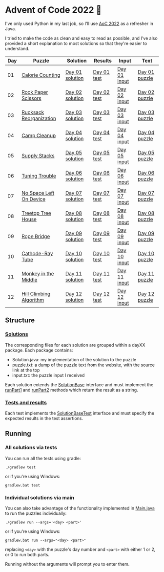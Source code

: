# Advent of Code 2022 :christmas_tree:

I've only used Python in my last job, so I'll use [AoC 2022](http://adventofcode.com/2022) as a refresher in Java.

I tried to make the code as clean and easy to read as possible, and I've also provided a short explanation to most solutions so that they're easier to understand.

| Day | Puzzle                                                          | Solution                                                                   | Results                                                                    | Input                                                               | Text                                                                  |
|-----|-----------------------------------------------------------------|----------------------------------------------------------------------------|----------------------------------------------------------------------------|---------------------------------------------------------------------|-----------------------------------------------------------------------|
| 01  | [Calorie Counting](https://adventofcode.com/2022/day/1)         | [Day 01 solution](/src/main/java/com/shnako/solutions/day01/Solution.java) | [Day 01 test](/src/test/java/com/shnako/solutions/day01/SolutionTest.java) | [Day 01 input](/src/main/java/com/shnako/solutions/day01/input.txt) | [Day 01 puzzle](/src/main/java/com/shnako/solutions/day01/puzzle.txt) |
| 02  | [Rock Paper Scissors](https://adventofcode.com/2022/day/2)      | [Day 02 solution](/src/main/java/com/shnako/solutions/day02/Solution.java) | [Day 02 test](/src/test/java/com/shnako/solutions/day02/SolutionTest.java) | [Day 02 input](/src/main/java/com/shnako/solutions/day02/input.txt) | [Day 02 puzzle](/src/main/java/com/shnako/solutions/day02/puzzle.txt) |
| 03  | [Rucksack Reorganization](https://adventofcode.com/2022/day/3)  | [Day 03 solution](/src/main/java/com/shnako/solutions/day03/Solution.java) | [Day 03 test](/src/test/java/com/shnako/solutions/day03/SolutionTest.java) | [Day 03 input](/src/main/java/com/shnako/solutions/day03/input.txt) | [Day 03 puzzle](/src/main/java/com/shnako/solutions/day03/puzzle.txt) |
| 04  | [Camp Cleanup](https://adventofcode.com/2022/day/4)             | [Day 04 solution](/src/main/java/com/shnako/solutions/day04/Solution.java) | [Day 04 test](/src/test/java/com/shnako/solutions/day04/SolutionTest.java) | [Day 04 input](/src/main/java/com/shnako/solutions/day04/input.txt) | [Day 04 puzzle](/src/main/java/com/shnako/solutions/day04/puzzle.txt) |
| 05  | [Supply Stacks](https://adventofcode.com/2022/day/5)            | [Day 05 solution](/src/main/java/com/shnako/solutions/day05/Solution.java) | [Day 05 test](/src/test/java/com/shnako/solutions/day05/SolutionTest.java) | [Day 05 input](/src/main/java/com/shnako/solutions/day05/input.txt) | [Day 05 puzzle](/src/main/java/com/shnako/solutions/day05/puzzle.txt) |
| 06  | [Tuning Trouble](https://adventofcode.com/2022/day/6)           | [Day 06 solution](/src/main/java/com/shnako/solutions/day06/Solution.java) | [Day 06 test](/src/test/java/com/shnako/solutions/day06/SolutionTest.java) | [Day 06 input](/src/main/java/com/shnako/solutions/day06/input.txt) | [Day 06 puzzle](/src/main/java/com/shnako/solutions/day06/puzzle.txt) |
| 07  | [No Space Left On Device](https://adventofcode.com/2022/day/7)  | [Day 07 solution](/src/main/java/com/shnako/solutions/day07/Solution.java) | [Day 07 test](/src/test/java/com/shnako/solutions/day07/SolutionTest.java) | [Day 07 input](/src/main/java/com/shnako/solutions/day07/input.txt) | [Day 07 puzzle](/src/main/java/com/shnako/solutions/day07/puzzle.txt) |
| 08  | [Treetop Tree House](https://adventofcode.com/2022/day/8)       | [Day 08 solution](/src/main/java/com/shnako/solutions/day08/Solution.java) | [Day 08 test](/src/test/java/com/shnako/solutions/day08/SolutionTest.java) | [Day 08 input](/src/main/java/com/shnako/solutions/day08/input.txt) | [Day 08 puzzle](/src/main/java/com/shnako/solutions/day08/puzzle.txt) |
| 09  | [Rope Bridge](https://adventofcode.com/2022/day/9)              | [Day 09 solution](/src/main/java/com/shnako/solutions/day09/Solution.java) | [Day 09 test](/src/test/java/com/shnako/solutions/day09/SolutionTest.java) | [Day 09 input](/src/main/java/com/shnako/solutions/day09/input.txt) | [Day 09 puzzle](/src/main/java/com/shnako/solutions/day09/puzzle.txt) |
| 10  | [Cathode-Ray Tube](https://adventofcode.com/2022/day/10)        | [Day 10 solution](/src/main/java/com/shnako/solutions/day10/Solution.java) | [Day 10 test](/src/test/java/com/shnako/solutions/day10/SolutionTest.java) | [Day 10 input](/src/main/java/com/shnako/solutions/day10/input.txt) | [Day 10 puzzle](/src/main/java/com/shnako/solutions/day10/puzzle.txt) |
| 11  | [Monkey in the Middle](https://adventofcode.com/2022/day/11)    | [Day 11 solution](/src/main/java/com/shnako/solutions/day11/Solution.java) | [Day 11 test](/src/test/java/com/shnako/solutions/day11/SolutionTest.java) | [Day 11 input](/src/main/java/com/shnako/solutions/day11/input.txt) | [Day 11 puzzle](/src/main/java/com/shnako/solutions/day11/puzzle.txt) |
| 12  | [Hill Climbing Algorithm](https://adventofcode.com/2022/day/12) | [Day 12 solution](/src/main/java/com/shnako/solutions/day12/Solution.java) | [Day 12 test](/src/test/java/com/shnako/solutions/day12/SolutionTest.java) | [Day 12 input](/src/main/java/com/shnako/solutions/day12/input.txt) | [Day 12 puzzle](/src/main/java/com/shnako/solutions/day12/puzzle.txt) |

## Structure

### [Solutions](/src/main/java/com/shnako/solutions)
The corresponding files for each solution are grouped within a dayXX package. Each package contains:
- Solution.java: my implementation of the solution to the puzzle
- puzzle.txt: a dump of the puzzle text from the website, with the source link at the top
- input.txt: the puzzle input I received

Each solution extends the [SolutionBase](/src/main/java/com/shnako/solutions/SolutionBase.java) interface and must implement the [runPart1](/src/main/java/com/shnako/solutions/SolutionBase.java#L6) and [runPart2](/src/main/java/com/shnako/solutions/SolutionBase.java#L8) methods which return the result as a string.

### [Tests and results](/src/test/java/com/shnako/solutions)
Each test implements the [SolutionBaseTest](/src/test/java/com/shnako/SolutionBaseTest.java) interface and must specify the expected results in the test assertions.

## Running

### All solutions via tests
You can run all the tests using gradle:

    ./gradlew test

or if you're using Windows:

    gradlew.bat test

### Individual solutions via main
You can also take advantage of the functionality implemented in [Main.java](/src/main/java/com/shnako/Main.java) to run the puzzles individually:

    ./gradlew run --args='<day> <part>'

or if you're using Windows:

    gradlew.bat run --args="<day> <part>"

replacing `<day>` with the puzzle's day number and `<part>` with either 1 or 2, or 0 to run both parts.

Running without the arguments will prompt you to enter them.